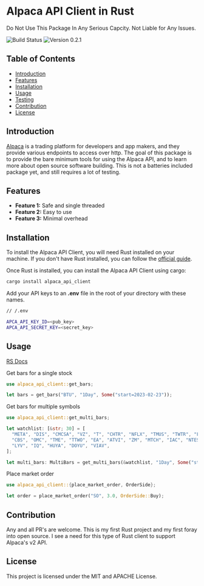 # Alpaca API Client in Rust

Do Not Use This Package In Any Serious Capcity. Not Liable for Any Issues.

![Build Status](https://img.shields.io/badge/build-passing-green.svg)
![Version 0.2.1](https://img.shields.io/badge/version-0.2.1-blue.svg)

## Table of Contents

- [Introduction](#introduction)
- [Features](#features)
- [Installation](#installation)
- [Usage](#usage)
- [Testing](#testing)
- [Contribution](#contribution)
- [License](#license)

## Introduction

<a href="https://alpaca.markets/">Alpaca</a> is a trading platform for developers and app makers,
and they provide various endpoints to access over http. The goal of this package is to provide
the bare minimum tools for using the Alpaca API, and to learn more about open source software building.
This is not a batteries included package yet, and still requires a lot of testing.

## Features

- **Feature 1:** Safe and single threaded
- **Feature 2:** Easy to use
- **Feature 3:** Minimal overhead

## Installation

To install the Alpaca API Client, you will need Rust installed on your machine. If you don't have Rust installed, you can follow the [official guide](https://www.rust-lang.org/tools/install).

Once Rust is installed, you can install the Alpaca API Client using cargo:

```bash
cargo install alpaca_api_client
```

Add your API keys to an <b>.env</b> file in the root of your directory with these names.

```bash
// /.env

APCA_API_KEY_ID=<pub_key>
APCA_API_SECRET_KEY=<secret_key>
```

## Usage

[RS Docs](https://docs.rs/alpaca_api_client/0.2.1/alpaca_api_client/)

Get bars for a single stock

```rust
use alpaca_api_client::get_bars;

let bars = get_bars("BTU", "1Day", Some("start=2023-02-23"));
```

Get bars for multiple symbols

```rust
use alpaca_api_client::get_multi_bars;

let watchlist: [&str; 30] = [
  "META", "DIS", "CMCSA", "VZ", "T", "CHTR", "NFLX", "TMUS", "TWTR", "FOXA", "FOX", "DISH",
  "CBS", "OMC", "TME", "TTWO", "EA", "ATVI", "ZM", "MTCH", "IAC", "NTES", "BIDU", "ROKU", "SPOT",
  "LYV", "IQ", "HUYA", "DOYU", "VIAV",
];

let multi_bars: MultiBars = get_multi_bars(&watchlist, "1Day", Some("start=2022-01-01"));
```

Place market order

```rust
use alpaca_api_client::{place_market_order, OrderSide};

let order = place_market_order("SO", 3.0, OrderSide::Buy);
```

## Contribution

Any and all PR's are welcome. This is my first Rust project and my first foray into open source. I see a need for this type of Rust client to support Alpaca's v2 API.

## License

This project is licensed under the MIT and APACHE License.
